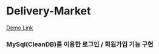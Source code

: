 # Delivery-Market
[Demo Link](https://yeoseokmin2.herokuapp.com/)
### MySql(CleanDB)를 이용한 로그인 / 회원가입 기능 구현
